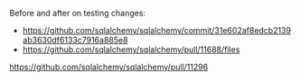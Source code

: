 
Before and after on testing changes:
- https://github.com/sqlalchemy/sqlalchemy/commit/31e602af8edcb2139ab3630df6133c7916a885e8
- https://github.com/sqlalchemy/sqlalchemy/pull/11688/files

https://github.com/sqlalchemy/sqlalchemy/pull/11296